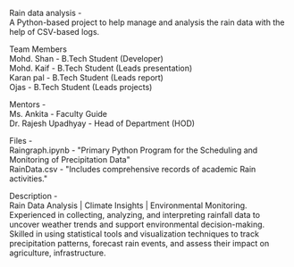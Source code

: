 Rain data analysis -   
A Python-based project to help manage and analysis the rain data with the help of CSV-based logs.

Team Members  
Mohd. Shan  - B.Tech Student (Developer)  
Mohd. Kaif  - B.Tech Student (Leads presentation)  
Karan pal  - B.Tech Student (Leads report)  
Ojas - B.Tech Student (Leads projects)  

Mentors -   
Ms. Ankita - Faculty Guide  
Dr. Rajesh Upadhyay - Head of Department (HOD)

Files -   
Raingraph.ipynb - "Primary Python Program for the Scheduling and Monitoring of Precipitation Data"  
RainData.csv - "Includes comprehensive records of academic Rain activities."

Description -  
Rain Data Analysis | Climate Insights | Environmental Monitoring.  
Experienced in collecting, analyzing, and interpreting rainfall data to uncover weather trends and support environmental decision-making. Skilled in using statistical tools and visualization techniques to track precipitation patterns, forecast rain events, and assess their impact on agriculture, infrastructure.
